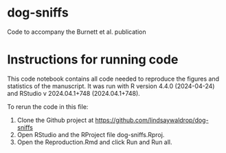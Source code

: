 # dog-sniffs
Code to accompany the Burnett et al. publication

# Instructions for running code

This code notebook contains all code needed to reproduce the figures and statistics of the manuscript. It was run with R version 4.4.0 (2024-04-24) and RStudio v 2024.04.1+748 (2024.04.1+748). 

To rerun the code in this file: 

 1. Clone the Github project at https://github.com/lindsaywaldrop/dog-sniffs
 2. Open RStudio and the RProject file dog-sniffs.Rproj. 
 3. Open the Reproduction.Rmd and click Run and Run all. 

